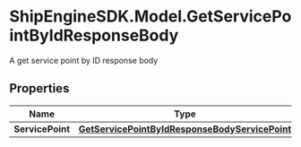 # ShipEngineSDK.Model.GetServicePointByIdResponseBody
A get service point by ID response body

## Properties

Name | Type | Description | Notes
------------ | ------------- | ------------- | -------------
**ServicePoint** | [**GetServicePointByIdResponseBodyServicePoint**](GetServicePointByIdResponseBodyServicePoint.md) |  | [optional] 

